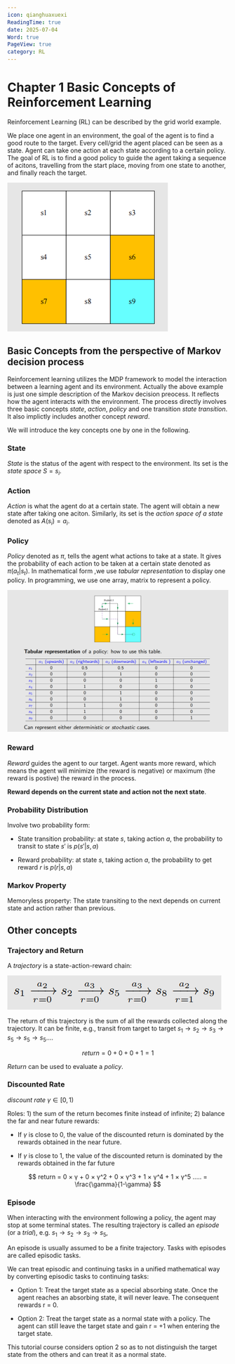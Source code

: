 ```yaml
---
icon: qianghuaxuexi
ReadingTime: true
date: 2025-07-04
Word: true
PageView: true
category: RL
---
```


# Chapter 1 Basic Concepts of Reinforcement Learning

Reinforcement Learning (RL) can be described by the grid world example.

We place one agent in an environment, the goal of the agent is to find a good route to the target. Every cell/grid the agent placed can be seen as a state. Agent can take one action at each state according to a certain policy. The goal of RL is to find a good policy to guide the agent taking a sequence of acitons, travelling from the start place, moving from one state to another, and finally reach the target.

![grid world](https://github.com/RyanLee-ljx/RyanLee-ljx.github.io/blob/image/RL/C1/ba3a55ea95b2571161575dba273af8b.png?raw=true)

## Basic Concepts from the perspective of Markov decision process

Reinforcement learning utilizes the MDP framework to model the interaction between a learning agent and its environment. Actually the above example is just one simple description of the Markov decision preocess. It reflects how the agent interacts with the environment. The process directly involves three basic concepts *state*, *action*, *policy* and one transition *state transition*. It also implictly includes another concept *reward*.

We will introduce the key concepts one by one in the following.

### State

_State_ is the status of the agent with respect to the environment. Its set is the _state space_ $S = {s_i}$.

### Action

_Action_ is what the agent do at a certain state. The agent will obtain a new state after taking one aciton. Similarly, its set is the _action space of a state_ denoted as $A(s_i) = {a_i}$.

### Policy

_Policy_ denoted as $\pi$, tells the agent what actions to take at a state. It gives the probability of each action to be taken at a certain state denoted as $\pi(a_t|s_t)$. In mathematical form ,we use _tabular representation_ to display one policy. In programming, we use one array, matrix to represent a policy.



![tabular representation](https://github.com/RyanLee-ljx/RyanLee-ljx.github.io/blob/image/RL/C1/97cd3c24fba9676822a512a14a8ea73.png?raw=true)

### Reward

_Reward_ guides the agent to our target. Agent wants more reward, which means the agent will minimize (the reward is negative) or maximum (the reward is postive) the reward in the process.

**Reward depends on the current state and action not the next state**.

### Probability Distribution

Involve two probability form:

- State transition probability: at state $s$, taking action $a$, the probability to transit to state $s'$ is $p(s'|s,a)$

- Reward probability: at state $s$, taking action $a$, the probability to get reward $r$ is $p(r|s, a)$

### Markov Property

Memoryless property: The state transiting to the next depends on current state and action rather than previous.

## Other concepts

### Trajectory and Return

A _trajectory_ is a state-action-reward chain:

![chain](https://github.com/RyanLee-ljx/RyanLee-ljx.github.io/blob/image/RL/C1/77fc0d671ff46edc0f0f6c95381e7e0.png?raw=true)

The return of this trajectory is the sum of all the rewards collected along the
trajectory. It can be finite, e.g., transit from target to target $s_1 \to s_2 \to s_3 \to s_5 \to s_5 \to s_5...$.

$$ return = 0 + 0 + 0 + 1 = 1 $$

*Return* can be used to evaluate a *policy*.

### Discounted Rate

_discount rate_ $γ \in [0, 1)$

Roles: 1) the sum of the return becomes finite instead of infinite; 2) balance the far and near future rewards:

- If $γ$ is close to 0, the value of the discounted return is dominated by the
  rewards obtained in the near future.

- If $γ$ is close to 1, the value of the discounted return is dominated by the
  rewards obtained in the far future

$$ return = 0 × γ + 0 × γ^2 + 0 × γ^3 + 1 × γ^4 + 1 × γ^5 ..... = \frac{\gamma}{1-\gamma}  $$

### Episode

When interacting with the environment following a policy, the agent may stop
at some terminal states. The resulting trajectory is called an _episode_ (or a
_trial_), e.g. $s_1 \to s_2 \to s_3 \to s_5$,

An episode is usually assumed to be a finite trajectory. Tasks with episodes are
called episodic tasks.

We can treat episodic and continuing tasks in a unified mathematical way by converting episodic tasks to continuing tasks:

- Option 1: Treat the target state as a special absorbing state. Once the agent
  reaches an absorbing state, it will never leave. The consequent rewards
  r = 0.

- Option 2: Treat the target state as a normal state with a policy. The agent
  can still leave the target state and gain r = +1 when entering the target
  state.

This tutorial course considers option 2 so as to not distinguish the target state from the others and can treat it as a normal state.
